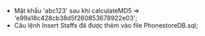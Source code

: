 - Mật khẩu 'abc123' sau khi calculateMD5 => 'e99a18c428cb38d5f260853678922e03';
- Câu lệnh Insert Staffs đã được thêm vào file PhonestoreDB.sql;
